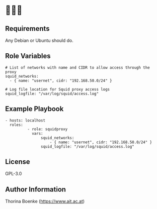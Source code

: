 
=========

Requirements
------------

Any Debian or Ubuntu should do.

Role Variables
--------------

```
# List of networks with name and CIDR to allow access through the proxy
squid_networks:
  - { name: "usernet", cidr: "192.168.50.0/24" }

# Log file location for Squid proxy access logs
squid_logfile: "/var/log/squid/access.log"
```

Example Playbook
----------------

```
- hosts: localhost
  roles:
          - role: squidproxy
            vars:
                squid_networks:
                    - { name: "usernet", cidr: "192.168.50.0/24" }
                squid_logfile: "/var/log/squid/access.log"
```

License
-------

GPL-3.0

Author Information
------------------

Thorina Boenke (https://www.ait.ac.at)

